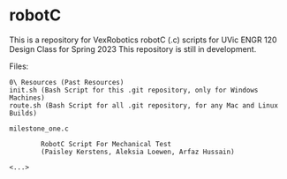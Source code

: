 # robotC

This is a repository for VexRobotics robotC (.c) scripts for UVic ENGR 120 Design Class for Spring 2023
This repository is still in development.

Files:

    0\ Resources (Past Resources)
    init.sh (Bash Script for this .git repository, only for Windows Machines)
    route.sh (Bash Script for all .git repository, for any Mac and Linux Builds)

    milestone_one.c

            RobotC Script For Mechanical Test
            (Paisley Kerstens, Aleksia Loewen, Arfaz Hussain)
    
    <...>


